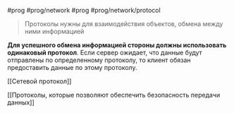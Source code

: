 #prog #prog/network  #prog #prog/network/protocol 
> Протоколы нужны для взаимодействия объектов, обмена между ними информацией

**Для успешного обмена информацией стороны должны использовать одинаковый протокол**. Если сервер ожидает, что данные будут отправлены по определенному протоколу, то клиент обязан предоставить данные по этому протоколу.

[[Сетевой протокол]]

[[Протоколы, которые позволяют обеспечить безопасность передачи данных]]